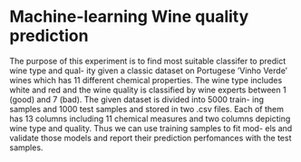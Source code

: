 Machine-learning Wine quality prediction
================


The purpose of this experiment is to find most
suitable classifer to predict wine type and qual-
ity given a classic dataset on Portugese ’Vinho
Verde’ wines which has 11 different chemical
properties. The wine type includes white and
red and the wine quality is classified by wine
experts between 1 (good) and 7 (bad).
The given dataset is divided into 5000 train-
ing samples and 1000 test samples and stored
in two .csv files.
Each of them has 13
columns including 11 chemical measures and
two columns depicting wine type and quality.
Thus we can use training samples to fit mod-
els and validate those models and report their
prediction perfomances with the test samples.
